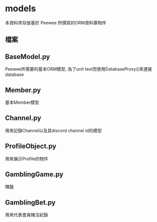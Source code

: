 # models

本資料夾存放基於 Peewee 所撰寫的ORM資料庫物件

## 檔案

BaseModel.py
---
Peewee所需要的基本ORM模型, 為了unit test而使用DatabaseProxy()來連接database

Member.py
---
基本Member模型

Channel.py
---
用來記錄Channel以及其discord channel id的模型

ProfileObject.py
---
用來展示Profile的物件

GamblingGame.py
---
賭盤

GamblingBet.py
---
用來代表會員賭注紀錄
